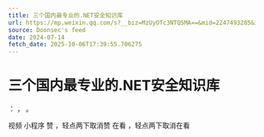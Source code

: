 ```yaml
---
title: 三个国内最专业的.NET安全知识库
url: https://mp.weixin.qq.com/s?__biz=MzUyOTc3NTQ5MA==&mid=2247493285&idx=2&sn=fb9f0427bd98cbd87c94bcfd656a58d7
source: Doonsec's feed
date: 2024-07-14
fetch_date: 2025-10-06T17:39:55.706275
---
```


# 三个国内最专业的.NET安全知识库

：
，
。

视频
小程序
赞
，轻点两下取消赞
在看
，轻点两下取消在看